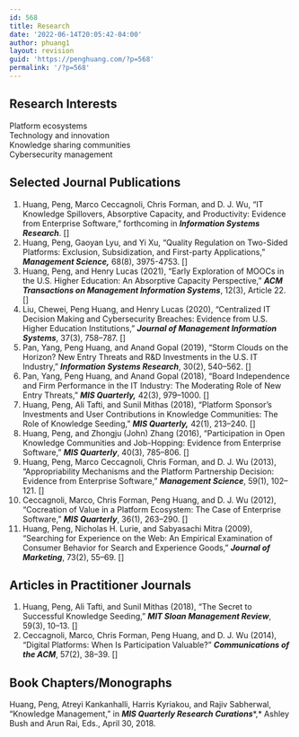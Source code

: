 ```yaml
---
id: 568
title: Research
date: '2022-06-14T20:05:42-04:00'
author: phuang1
layout: revision
guid: 'https://penghuang.com/?p=568'
permalink: '/?p=568'
---
```


## Research Interests

  Platform ecosystems  
  Technology and innovation  
  Knowledge sharing communities  
  Cybersecurity management

## Selected Journal Publications

1. Huang, Peng, Marco Ceccagnoli, Chris Forman, and D. J. Wu, “IT Knowledge Spillovers, Absorptive Capacity, and Productivity: Evidence from Enterprise Software,” forthcoming in ***Information Systems Research***. \[[](http://penghuang.com/WordPress/wp-content/uploads/2022/01/spillover_ISR.pdf)\] [](https://pubsonline.informs.org/doi/10.1287/isre.2021.1091)
2. Huang, Peng, Gaoyan Lyu, and Yi Xu, “Quality Regulation on Two-Sided Platforms: Exclusion, Subsidization, and First-party Applications,” ***Management Science,*** 68(8), 3975-4753. \[[](http://penghuang.com/WordPress/wp-content/uploads/2022/01/quality_MS.pdf)\] [](https://pubsonline.informs.org/doi/10.1287/mnsc.2021.4075)
3. Huang, Peng, and Henry Lucas (2021), “Early Exploration of MOOCs in the U.S. Higher Education: An Absorptive Capacity Perspective,” ***ACM Transactions on Management Information Systems***, 12(3), Article 22. \[[](https://penghuang.com/WordPress/wp-content/uploads/2022/04/MOOC_R2.pdf)\] [](https://dl.acm.org/doi/fullHtml/10.1145/3456295)
4. Liu, Chewei, Peng Huang, and Henry Lucas (2020), “Centralized IT Decision Making and Cybersecurity Breaches: Evidence from U.S. Higher Education Institutions,” ***Journal of Management Information Systems***, 37(3), 758–787. \[[](https://penghuang.com/WordPress/wp-content/uploads/2022/04/JMIS-9600.R3-JMIS_Cybersecurity.pdf)\] [](https://www.tandfonline.com/doi/abs/10.1080/07421222.2020.1790190)
5. Pan, Yang, Peng Huang, and Anand Gopal (2019), “Storm Clouds on the Horizon? New Entry Threats and R&amp;D Investments in the U.S. IT Industry,” ***Information Systems Research***, 30(2), 540–562. \[[](https://penghuang.com/WordPress/wp-content/uploads/2022/04/NET_IS_Journal_Version.pdf)\] [](https://pubsonline.informs.org/doi/abs/10.1287/isre.2018.0816)
6. Pan, Yang, Peng Huang, and Anand Gopal (2018), “Board Independence and Firm Performance in the IT Industry: The Moderating Role of New Entry Threats,” ***MIS Quarterly,*** 42(3), 979–1000. \[[](https://penghuang.com/WordPress/wp-content/uploads/2022/04/NET-and-board-independence_MISQ_Final_Oct30.pdf)\] [](https://misq.umn.edu/board-independence-and-firm-performance-in-the-it-industry-the-moderating-role-of-new-entry-threats.html)
7. Huang, Peng, Ali Tafti, and Sunil Mithas (2018), “Platform Sponsor’s Investments and User Contributions in Knowledge Communities: The Role of Knowledge Seeding,” ***MIS Quarterly,*** 42(1), 213–240. \[[](https://penghuang.com/WordPress/wp-content/uploads/2022/01/13490_ra_huangtafti.pdf)\] [](https://misq.umn.edu/platform-sponsor-investments-and-user-contributions-in-knowledge-communities-the-role-of-knowledge-seeding.html)
8. Huang, Peng, and Zhongju (John) Zhang (2016), “Participation in Open Knowledge Communities and Job-Hopping: Evidence from Enterprise Software,” ***MIS Quarterly***, 40(3), 785–806. \[[](https://penghuang.com/WordPress/wp-content/uploads/2022/01/13_13754_rn_huang.pdf)\] [](https://misq.umn.edu/participation-in-open-knowledge-communities-and-job-hopping-evidence-from-enterprise-software.html)
9. Huang, Peng, Marco Ceccagnoli, Chris Forman, and D. J. Wu (2013), “Appropriability Mechanisms and the Platform Partnership Decision: Evidence from Enterprise Software,” ***Management Science***, 59(1), 102–121. \[[](https://penghuang.com/WordPress/wp-content/uploads/2022/01/102.full_.pdf)\] [](https://pubsonline.informs.org/doi/abs/10.1287/mnsc.1120.1618)
10. Ceccagnoli, Marco, Chris Forman, Peng Huang, and D. J. Wu (2012), “Cocreation of Value in a Platform Ecosystem: The Case of Enterprise Software,” ***MIS Quarterly***, 36(1), 263–290. \[[](https://penghuang.com/WordPress/wp-content/uploads/2022/01/71145739.pdf)\] [](https://misq.umn.edu/cocreation-of-value-in-a-platform-ecosystem-the-case-of-enterprise-software.html)
11. Huang, Peng, Nicholas H. Lurie, and Sabyasachi Mitra (2009), “Searching for Experience on the Web: An Empirical Examination of Consumer Behavior for Search and Experience Goods,” ***Journal of Marketing***, 73(2), 55–69. \[[](https://penghuang.com/WordPress/wp-content/uploads/2022/01/jmkg.73.2.55.pdf)\] [](https://journals.sagepub.com/doi/10.1509/jmkg.73.2.55)

## Articles in Practitioner Journals

1. Huang, Peng, Ali Tafti, and Sunil Mithas (2018), “The Secret to Successful Knowledge Seeding,” ***MIT Sloan Management Review***, 59(3), 10–13. \[[](https://penghuang.com/WordPress/wp-content/uploads/2022/01/Secret_to_Successful_Knowledge_Seeding.pdf)\] [](https://sloanreview.mit.edu/article/the-secret-to-successful-knowledge-seeding/)
2. Ceccagnoli, Marco, Chris Forman, Peng Huang, and D. J. Wu (2014), “Digital Platforms: When Is Participation Valuable?” ***Communications of the ACM***, 57(2), 38–39. \[[](https://penghuang.com/WordPress/wp-content/uploads/2022/01/p38-ceccagnoli.pdf)\] [](https://dl.acm.org/doi/10.1145/2556940)

## Book Chapters/Monographs

 Huang, Peng, Atreyi Kankanhalli, Harris Kyriakou, and Rajiv Sabherwal, “Knowledge Management,” in ***MIS* *Quarterly Research Curations****,* Ashley Bush and Arun Rai, Eds., April 30, 2018. [](https://misq.umn.edu/research-curations)